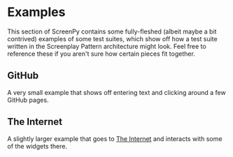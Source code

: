 Examples
========

This section of ScreenPy contains some fully-fleshed (albeit maybe a bit contrived) examples of some test suites, which show off how a test suite written in the Screenplay Pattern architecture might look. Feel free to reference these if you aren't sure how certain pieces fit together.

GitHub
------

A very small example that shows off entering text and clicking around a few GitHub pages.

The Internet
------------

A slightly larger example that goes to [The Internet](https://the-internet.herokuapp.com/) and interacts with some of the widgets there.
